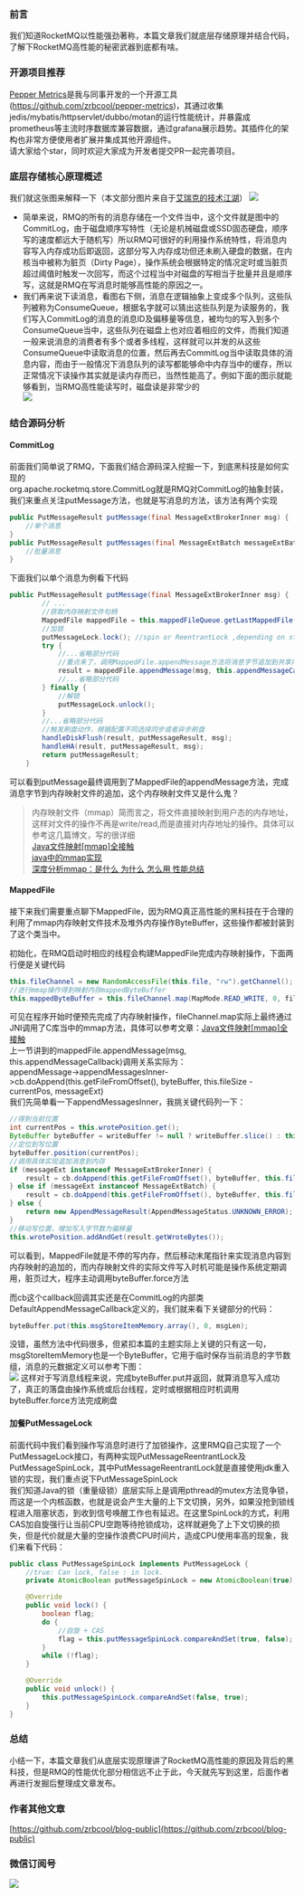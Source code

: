 ### 前言
我们知道RocketMQ以性能强劲著称，本篇文章我们就底层存储原理并结合代码，了解下RocketMQ高性能的秘密武器到底都有啥。
### 开源项目推荐
[Pepper Metrics](https://github.com/zrbcool/pepper-metrics)是我与同事开发的一个开源工具(https://github.com/zrbcool/pepper-metrics)，其通过收集jedis/mybatis/httpservlet/dubbo/motan的运行性能统计，并暴露成prometheus等主流时序数据库兼容数据，通过grafana展示趋势。其插件化的架构也非常方便使用者扩展并集成其他开源组件。  
请大家给个star，同时欢迎大家成为开发者提交PR一起完善项目。

### 底层存储核心原理概述
我们就这张图来解释一下（本文部分图片来自于[艾瑞克的技术江湖](https://juejin.im/post/5ba798995188255c806663c0)）
![](http://oss.zrbcool.top/picgo/rmq-20191105144550.png)  

- 简单来说，RMQ的所有的消息存储在一个文件当中，这个文件就是图中的CommitLog，由于磁盘顺序写特性（无论是机械磁盘或SSD固态硬盘，顺序写的速度都远大于随机写）所以RMQ可很好的利用操作系统特性，将消息内容写入内存成功后即返回，这部分写入内存成功但还未刷入硬盘的数据，在内核当中被称为脏页（Dirty Page），操作系统会根据特定的情况定时或当脏页超过阈值时触发一次回写，而这个过程当中对磁盘的写相当于批量并且是顺序写，这就是RMQ在写消息时能够高性能的原因之一。  
- 我们再来说下读消息，看图右下侧，消息在逻辑抽象上变成多个队列，这些队列被称为ConsumeQueue，根据名字就可以猜出这些队列是为读服务的，我们写入CommitLog的消息的消息ID及偏移量等信息，被均匀的写入到多个ConsumeQueue当中，这些队列在磁盘上也对应着相应的文件，而我们知道一般来说消息的消费者有多个或者多线程，这样就可以并发的从这些ConsumeQueue中读取消息的位置，然后再去CommitLog当中读取具体的消息内容，而由于一般情况下消息队列的读写都能够命中内存当中的缓存，所以正常情况下读操作其实就是读内存而已，当然性能高了。例如下面的图示就能够看到，当RMQ高性能读写时，磁盘读是非常少的  
![](http://oss.zrbcool.top/picgo/rmq-20191105151404.png)
### 结合源码分析
#### CommitLog
前面我们简单说了RMQ，下面我们结合源码深入挖掘一下，到底黑科技是如何实现的  
org.apache.rocketmq.store.CommitLog就是RMQ对CommitLog的抽象封装，我们来重点关注putMessage方法，也就是写消息的方法，该方法有两个实现
```java
public PutMessageResult putMessage(final MessageExtBrokerInner msg) {
    //单个消息
}
public PutMessageResult putMessages(final MessageExtBatch messageExtBatch) {
    //批量消息
}
```
下面我们以单个消息为例看下代码
```java
public PutMessageResult putMessage(final MessageExtBrokerInner msg) {
        // ...
        //获取内存映射文件句柄
        MappedFile mappedFile = this.mappedFileQueue.getLastMappedFile();
        //加锁
        putMessageLock.lock(); //spin or ReentrantLock ,depending on store config
        try {
            //...省略部分代码
            //重点来了，调用MappedFile.appendMessage方法将消息字节追加到共享内存中，由操作系统或者后台刷盘线程完成刷盘的动作
            result = mappedFile.appendMessage(msg, this.appendMessageCallback);
            //...省略部分代码
        } finally {
            //解锁
            putMessageLock.unlock();
        }
        //...省略部分代码
        //触发刷盘动作，根据配置不同选择同步或者异步刷盘
        handleDiskFlush(result, putMessageResult, msg);
        handleHA(result, putMessageResult, msg);
        return putMessageResult;
    }
```
可以看到putMessage最终调用到了MappedFile的appendMessage方法，完成消息字节到内存映射文件的追加，这个内存映射文件又是什么鬼？  
> 内存映射文件（mmap）简而言之，将文件直接映射到用户态的内存地址，这样对文件的操作不再是write/read,而是直接对内存地址的操作。具体可以参考这几篇博文，写的很详细  
> [Java文件映射[mmap]全接触](https://site.douban.com/161134/widget/articles/8506170/article/18487141/)  
> [java中的mmap实现](https://www.iteye.com/blog/xiaoz5919-2093323)  
> [深度分析mmap：是什么 为什么 怎么用 性能总结](https://blog.csdn.net/qq_33611327/article/details/81738195)  
#### MappedFile
接下来我们需要重点聊下MappedFile，因为RMQ真正高性能的黑科技在于合理的利用了mmap内存映射文件技术及堆外内存操作ByteBuffer，这些操作都被封装到了这个类当中。  

初始化，在RMQ启动时相应的线程会构建MappedFile完成内存映射操作，下面两行便是关键代码
```java
this.fileChannel = new RandomAccessFile(this.file, "rw").getChannel();
//进行mmap操作得到映射内存mappedByteBuffer
this.mappedByteBuffer = this.fileChannel.map(MapMode.READ_WRITE, 0, fileSize);
```
可见在程序开始时便预先完成了内存映射操作，fileChannel.map实际上最终通过JNI调用了C库当中的mmap方法，具体可以参考文章：[Java文件映射[mmap]全接触](https://site.douban.com/161134/widget/articles/8506170/article/18487141/)  
上一节讲到的mappedFile.appendMessage(msg, this.appendMessageCallback)调用关系实际为：  
appendMessage->appendMessagesInner->cb.doAppend(this.getFileFromOffset(), byteBuffer, this.fileSize - currentPos, messageExt)  
我们先简单看一下appendMessagesInner，我挑关键代码列一下：  
```java
//得到当前位置
int currentPos = this.wrotePosition.get();
ByteBuffer byteBuffer = writeBuffer != null ? writeBuffer.slice() : this.mappedByteBuffer.slice();
//定位到写位置
byteBuffer.position(currentPos);
//调用具体实现追加消息到内存
if (messageExt instanceof MessageExtBrokerInner) {
    result = cb.doAppend(this.getFileFromOffset(), byteBuffer, this.fileSize - currentPos, (MessageExtBrokerInner) messageExt);
} else if (messageExt instanceof MessageExtBatch) {
    result = cb.doAppend(this.getFileFromOffset(), byteBuffer, this.fileSize - currentPos, (MessageExtBatch) messageExt);
} else {
    return new AppendMessageResult(AppendMessageStatus.UNKNOWN_ERROR);
}
//移动写位置，增加写入字节数为偏移量
this.wrotePosition.addAndGet(result.getWroteBytes());
```
可以看到，MappedFile就是不停的写内存，然后移动末尾指针来实现消息内容到内存映射的追加的，而内存映射文件的实际文件写入时机可能是操作系统定期调用，脏页过大，程序主动调用byteBuffer.force方法  

而cb这个callback回调其实还是在CommitLog的内部类DefaultAppendMessageCallback定义的，我们就来看下关键部分的代码：
```java
byteBuffer.put(this.msgStoreItemMemory.array(), 0, msgLen);
```
没错，虽然方法中代码很多，但紧扣本篇的主题实际上关键的只有这一句，msgStoreItemMemory也是一个ByteBuffer，它用于临时保存当前消息的字节数组，消息的元数据定义可以参考下图：  
![](http://oss.zrbcool.top/picgo/rmq-20191105171633.png-gh)
这样对于写消息线程来说，完成byteBuffer.put并返回，就算消息写入成功了，真正的落盘由操作系统或后台线程，定时或根据相应时机调用byteBuffer.force方法完成刷盘
#### 加餐PutMessageLock
前面代码中我们看到操作写消息时进行了加锁操作，这里RMQ自己实现了一个PutMessageLock接口，有两种实现PutMessageReentrantLock及PutMessageSpinLock，其中PutMessageReentrantLock就是直接使用jdk重入锁的实现，我们重点说下PutMessageSpinLock  
我们知道Java的锁（重量级锁）底层实际上是调用pthread的mutex方法竞争锁，而这是一个内核函数，也就是说会产生大量的上下文切换，另外，如果没抢到锁线程进入阻塞状态，到收到信号唤醒工作也有延迟。在这里SpinLock的方式，利用CAS加自旋强行让当前CPU空跑等待抢锁成功，这样就避免了上下文切换的损失，但是代价就是大量的空操作浪费CPU时间片，造成CPU使用率高的现象，我们来看下代码：  
```java
public class PutMessageSpinLock implements PutMessageLock {
    //true: Can lock, false : in lock.
    private AtomicBoolean putMessageSpinLock = new AtomicBoolean(true);

    @Override
    public void lock() {
        boolean flag;
        do {
            //自旋 + CAS
            flag = this.putMessageSpinLock.compareAndSet(true, false);
        }
        while (!flag);
    }

    @Override
    public void unlock() {
        this.putMessageSpinLock.compareAndSet(false, true);
    }
}

```
### 总结
小结一下，本篇文章我们从底层实现原理讲了RocketMQ高性能的原因及背后的黑科技，但是RMQ的性能优化部分相信远不止于此，今天就先写到这里，后面作者再进行发掘后整理成文章发布。
### 作者其他文章
[https://github.com/zrbcool/blog-public](https://github.com/zrbcool/blog-public)  
### 微信订阅号
![](http://oss.zrbcool.top/Fv816XFbZB2JQazo5LHBoy2_SGVz)